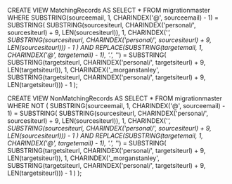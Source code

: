 
CREATE VIEW MatchingRecords AS
SELECT * FROM migrationmaster
WHERE 
  SUBSTRING(sourceemail, 1, CHARINDEX('@', sourceemail) - 1) = 
    SUBSTRING(
      SUBSTRING(sourcesiteurl, CHARINDEX('personal/', sourcesiteurl) + 9, LEN(sourcesiteurl)),
      1,
      CHARINDEX('_', SUBSTRING(sourcesiteurl, CHARINDEX('personal/', sourcesiteurl) + 9, LEN(sourcesiteurl))) - 1
    )
  AND 
  REPLACE(SUBSTRING(targetemail, 1, CHARINDEX('@', targetemail) - 1), '.', '_') = 
    SUBSTRING(
      SUBSTRING(targetsiteurl, CHARINDEX('personal/', targetsiteurl) + 9, LEN(targetsiteurl)),
      1,
      CHARINDEX('_morganstanley', SUBSTRING(targetsiteurl, CHARINDEX('personal/', targetsiteurl) + 9, LEN(targetsiteurl))) - 1
    );






CREATE VIEW NonMatchingRecords AS
SELECT * FROM migrationmaster
WHERE 
  NOT (
    SUBSTRING(sourceemail, 1, CHARINDEX('@', sourceemail) - 1) = 
      SUBSTRING(
        SUBSTRING(sourcesiteurl, CHARINDEX('personal/', sourcesiteurl) + 9, LEN(sourcesiteurl)),
        1,
        CHARINDEX('_', SUBSTRING(sourcesiteurl, CHARINDEX('personal/', sourcesiteurl) + 9, LEN(sourcesiteurl))) - 1
      )
    AND 
    REPLACE(SUBSTRING(targetemail, 1, CHARINDEX('@', targetemail) - 1), '.', '_') = 
      SUBSTRING(
        SUBSTRING(targetsiteurl, CHARINDEX('personal/', targetsiteurl) + 9, LEN(targetsiteurl)),
        1,
        CHARINDEX('_morganstanley', SUBSTRING(targetsiteurl, CHARINDEX('personal/', targetsiteurl) + 9, LEN(targetsiteurl))) - 1
      )
  );
